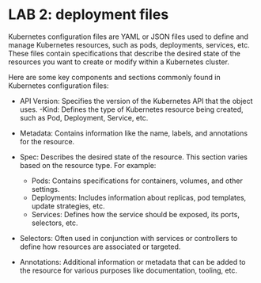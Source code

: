 # LAB 2: deployment files
Kubernetes configuration files are YAML or JSON files used to define and manage Kubernetes resources, such as pods, deployments, services, etc. These files contain specifications that describe the desired state of the resources you want to create or modify within a Kubernetes cluster.

Here are some key components and sections commonly found in Kubernetes configuration files:
- API Version: Specifies the version of the Kubernetes API that the object uses.
-Kind: Defines the type of Kubernetes resource being created, such as Pod, Deployment, Service, etc.
- Metadata: Contains information like the name, labels, and annotations for the resource.
- Spec: Describes the desired state of the resource. This section varies based on the resource type. For example:
  - Pods: Contains specifications for containers, volumes, and other settings.
  - Deployments: Includes information about replicas, pod templates, update strategies, etc.
  - Services: Defines how the service should be exposed, its ports, selectors, etc.

- Selectors: Often used in conjunction with services or controllers to define how resources are associated or targeted.

- Annotations: Additional information or metadata that can be added to the resource for various purposes like documentation, tooling, etc.